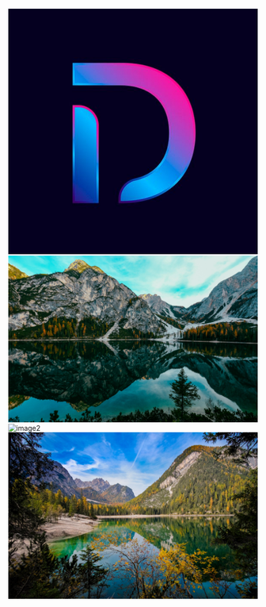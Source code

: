 ![Logo](https://raw.githubusercontent.com/bittu3135/Web/main/assets/logo.png)
![image1](/assets/image1.jpg)
![image2](/assets/image2.jpg)
![image3](/assets/image3.jpg)

